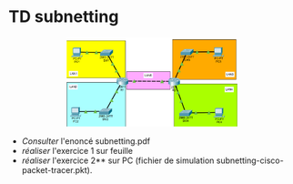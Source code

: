 # TD subnetting 
<p align="center">
<img src="topologie-du-reseau.png" alt="Photo de démonstration" width="300">
</p>

 - *Consulter* l'enoncé subnetting.pdf 
 - *réaliser* l'exercice 1 sur feuille
 - *réaliser* l'exercice 2** sur PC (fichier de simulation subnetting-cisco-packet-tracer.pkt).

